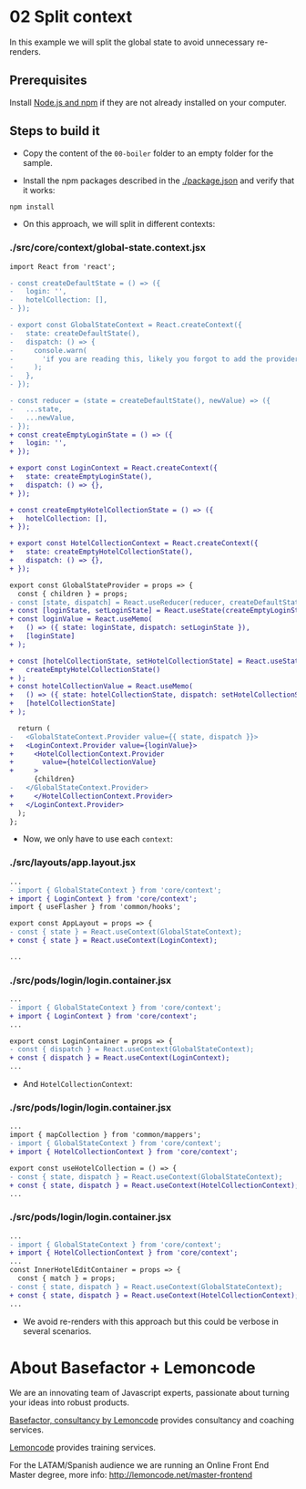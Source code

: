 # 02 Split context

In this example we will split the global state to avoid unnecessary re-renders.

## Prerequisites

Install [Node.js and npm](https://nodejs.org/en/) if they are not already installed on your computer.

## Steps to build it

- Copy the content of the `00-boiler` folder to an empty folder for the sample.

- Install the npm packages described in the [./package.json](./package.json) and verify that it works:

```bash
npm install
```

- On this approach, we will split in different contexts:

### ./src/core/context/global-state.context.jsx

```diff
import React from 'react';

- const createDefaultState = () => ({
-   login: '',
-   hotelCollection: [],
- });

- export const GlobalStateContext = React.createContext({
-   state: createDefaultState(),
-   dispatch: () => {
-     console.warn(
-       'if you are reading this, likely you forgot to add the provider on top of your app'
-     );
-   },
- });

- const reducer = (state = createDefaultState(), newValue) => ({
-   ...state,
-   ...newValue,
- });
+ const createEmptyLoginState = () => ({
+   login: '',
+ });

+ export const LoginContext = React.createContext({
+   state: createEmptyLoginState(),
+   dispatch: () => {},
+ });

+ const createEmptyHotelCollectionState = () => ({
+   hotelCollection: [],
+ });

+ export const HotelCollectionContext = React.createContext({
+   state: createEmptyHotelCollectionState(),
+   dispatch: () => {},
+ });

export const GlobalStateProvider = props => {
  const { children } = props;
- const [state, dispatch] = React.useReducer(reducer, createDefaultState());
+ const [loginState, setLoginState] = React.useState(createEmptyLoginState());
+ const loginValue = React.useMemo(
+   () => ({ state: loginState, dispatch: setLoginState }),
+   [loginState]
+ );

+ const [hotelCollectionState, setHotelCollectionState] = React.useState(
+   createEmptyHotelCollectionState()
+ );
+ const hotelCollectionValue = React.useMemo(
+   () => ({ state: hotelCollectionState, dispatch: setHotelCollectionState }),
+   [hotelCollectionState]
+ );

  return (
-   <GlobalStateContext.Provider value={{ state, dispatch }}>
+   <LoginContext.Provider value={loginValue}>
+     <HotelCollectionContext.Provider
+       value={hotelCollectionValue}
+     >
      {children}
-   </GlobalStateContext.Provider>
+     </HotelCollectionContext.Provider>
+   </LoginContext.Provider>
  );
};

```

- Now, we only have to use each `context`:

### ./src/layouts/app.layout.jsx

```diff
...
- import { GlobalStateContext } from 'core/context';
+ import { LoginContext } from 'core/context';
import { useFlasher } from 'common/hooks';

export const AppLayout = props => {
- const { state } = React.useContext(GlobalStateContext);
+ const { state } = React.useContext(LoginContext);

...
```

### ./src/pods/login/login.container.jsx

```diff
...
- import { GlobalStateContext } from 'core/context';
+ import { LoginContext } from 'core/context';
...

export const LoginContainer = props => {
- const { dispatch } = React.useContext(GlobalStateContext);
+ const { dispatch } = React.useContext(LoginContext);
...

```

- And `HotelCollectionContext`:

### ./src/pods/login/login.container.jsx

```diff
...
import { mapCollection } from 'common/mappers';
- import { GlobalStateContext } from 'core/context';
+ import { HotelCollectionContext } from 'core/context';

export const useHotelCollection = () => {
- const { state, dispatch } = React.useContext(GlobalStateContext);
+ const { state, dispatch } = React.useContext(HotelCollectionContext);
...
```

### ./src/pods/login/login.container.jsx

```diff
...
- import { GlobalStateContext } from 'core/context';
+ import { HotelCollectionContext } from 'core/context';
...
const InnerHotelEditContainer = props => {
  const { match } = props;
- const { state, dispatch } = React.useContext(GlobalStateContext);
+ const { state, dispatch } = React.useContext(HotelCollectionContext);
...
```

- We avoid re-renders with this approach but this could be verbose in several scenarios.

# About Basefactor + Lemoncode

We are an innovating team of Javascript experts, passionate about turning your ideas into robust products.

[Basefactor, consultancy by Lemoncode](http://www.basefactor.com) provides consultancy and coaching services.

[Lemoncode](http://lemoncode.net/services/en/#en-home) provides training services.

For the LATAM/Spanish audience we are running an Online Front End Master degree, more info: http://lemoncode.net/master-frontend
